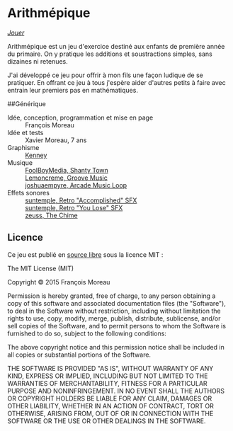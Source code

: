 # Arithmépique

[*Jouer*](http://grillonbleu.github.io/jeuplusmoins/)

Arithmépique est un jeu d'exercice destiné aux enfants de première année du primaire.
On y pratique les additions et soustractions simples, sans dizaines ni retenues.

J'ai développé ce jeu pour offrir à mon fils une façon ludique de se pratiquer.
En offrant ce jeu à tous j'espère aider d'autres petits à faire avec entrain
leur premiers pas en mathématiques.

##Générique

<dl>
     <dt>Idée, conception, programmation et mise en page</dt>
     <dd>François Moreau</dd>
     <dt>Idée et tests</dt>
     <dd>Xavier Moreau, 7 ans</dd>
     <dt>Graphisme</dt>
     <dd><a href="http://kenney.nl/assets">Kenney</a></dd>
     <dt>Musique</dt>
     <dd><a href="https://www.freesound.org/people/FoolBoyMedia/sounds/257997/">FoolBoyMedia, Shanty Town</a></dd>
     <dd><a href="https://www.freesound.org/people/Lemoncreme/sounds/203099/">Lemoncreme, Groove Music</a></dd>
     <dd><a href="https://www.freesound.org/people/zagi2/sounds/218385/">joshuaempyre, Arcade Music Loop</a></dd>
     <dt>Effets sonores</dt>
     <dd><a href="https://www.freesound.org/people/suntemple/sounds/253177/">suntemple, Retro "Accomplished" SFX</a></dd>
     <dd><a href="https://www.freesound.org/people/suntemple/sounds/253174/">suntemple, Retro "You Lose" SFX</a></dd>
     <dd><a href="https://www.freesound.org/people/zeuss/sounds/22267/">zeuss, The Chime</a></dd>
 </dl>

## Licence

 Ce jeu est publié en <a href="https://github.com/lampyridae/jeuplusmoins">source libre</a> sous la licence MIT :

 The MIT License (MIT)

 Copyright © 2015 François Moreau

 Permission is hereby granted, free of charge, to any person obtaining a copy
 of this software and associated documentation files (the "Software"), to deal
 in the Software without restriction, including without limitation the rights
 to use, copy, modify, merge, publish, distribute, sublicense, and/or sell
 copies of the Software, and to permit persons to whom the Software is
 furnished to do so, subject to the following conditions:</p>

 The above copyright notice and this permission notice shall be included in all
 copies or substantial portions of the Software.

 THE SOFTWARE IS PROVIDED "AS IS", WITHOUT WARRANTY OF ANY KIND, EXPRESS OR
 IMPLIED, INCLUDING BUT NOT LIMITED TO THE WARRANTIES OF MERCHANTABILITY,
 FITNESS FOR A PARTICULAR PURPOSE AND NONINFRINGEMENT. IN NO EVENT SHALL THE
 AUTHORS OR COPYRIGHT HOLDERS BE LIABLE FOR ANY CLAIM, DAMAGES OR OTHER
 LIABILITY, WHETHER IN AN ACTION OF CONTRACT, TORT OR OTHERWISE, ARISING FROM,
 OUT OF OR IN CONNECTION WITH THE SOFTWARE OR THE USE OR OTHER DEALINGS IN THE
 SOFTWARE.
